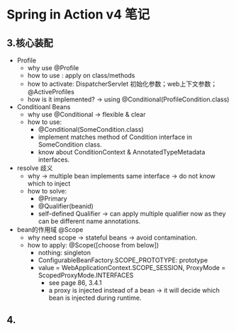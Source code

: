# Spring in Action v4 笔记

## 3.核心装配
* Profile
    - why use @Profile
    - how to use : apply on class/methods
    - how to activate: DispatcherServlet 初始化参数；web上下文参数； @ActiveProfiles
    - how is it implemented? -> using @Conditional(ProfileCondition.class)
* Conditioanl Beans
    - why use @Conditional -> flexible & clear
    - how to use: 
        - @Conditional(SomeCondition.class)
        - implement matches method of Condition interface in SomeCondition class.
        - know about ConditionContext & AnnotatedTypeMetadata interfaces.
* resolve 歧义
    - why -> multiple bean implements same interface -> do not know which to inject
    - how to solve:
        - @Primary
        - @Qualifier(beanid)
        - self-defined Qualifier -> can apply multiple qualifier now as they can be different name annotations.
* bean的作用域 @Scope
    - why need scope -> stateful beans -> avoid contamination.
    - how to apply: @Scope([choose from below])
        - nothing: singleton
        - ConfigurableBeanFactory.SCOPE_PROTOTYPE: prototype
        - value = WebApplicationContext.SCOPE_SESSION, ProxyMode = ScopedProxyMode.INTERFACES
            - see page 86, 3.4.1
            - a proxy is injected instead of a bean -> it will decide which bean is injected during runtime.
            


## 4.